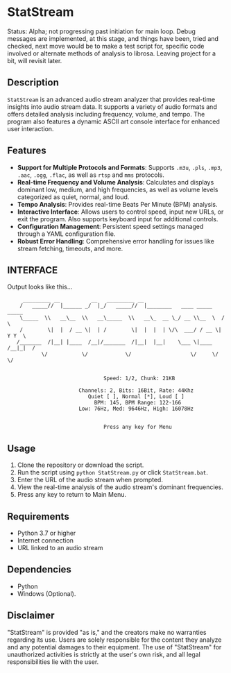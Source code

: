 # StatStream
Status: Alpha; not progressing past initiation for main loop. Debug messages are implemented, at this stage, and things have been, tried and checked, next move would be to make a test script for, specific code involved or alternate methods of analysis to librosa. Leaving project for a bit, will revisit later.

## Description
`StatStream` is an advanced audio stream analyzer that provides real-time insights into audio stream data. It supports a variety of audio formats and offers detailed analysis including frequency, volume, and tempo. The program also features a dynamic ASCII art console interface for enhanced user interaction.

## Features
- **Support for Multiple Protocols and Formats**: Supports `.m3u`, `.pls`, `.mp3`, `.aac`, `.ogg`, `.flac`, as well as `rtsp` and `mms` protocols.
- **Real-time Frequency and Volume Analysis**: Calculates and displays dominant low, medium, and high frequencies, as well as volume levels categorized as quiet, normal, and loud.
- **Tempo Analysis**: Provides real-time Beats Per Minute (BPM) analysis.
- **Interactive Interface**: Allows users to control speed, input new URLs, or exit the program. Also supports keyboard input for additional controls.
- **Configuration Management**: Persistent speed settings managed through a YAML configuration file.
- **Robust Error Handling**: Comprehensive error handling for issues like stream fetching, timeouts, and more.


## INTERFACE
Output looks like this...

```
     _________ __          __   _________ __                                 
    /   _____//  |______ _/  |_/   _____//  |________   ____ _____    _____  
    \_____  \\   __\__  \\   __\_____  \\   __\_  __ \_/ __ \\__  \  /     \ 
    /        \|  |  / __ \|  | /        \|  |  |  | \/\  ___/ / __ \|  Y Y  \
   /_______  /|__| |____  /__|/_______  /|__|  |__|    \___ \|____  /__|_|  /
           \/           \/            \/                   \/     \/      \/ 


                               Speed: 1/2, Chunk: 21KB

                       Channels: 2, Bits: 16Bit, Rate: 44Khz
                          Quiet [ ], Normal [*], Loud [ ]
                            BPM: 145, BPM Range: 122-166
                       Low: 76Hz, Med: 9646Hz, High: 16078Hz


                               Press any key for Menu

```


## Usage
1. Clone the repository or download the script.
2. Run the script using `python StatStream.py` or click `StatStream.bat`.
3. Enter the URL of the audio stream when prompted.
4. View the real-time analysis of the audio stream's dominant frequencies.
5. Press any key to return to Main Menu.


## Requirements
- Python 3.7 or higher
- Internet connection
- URL linked to an audio stream

## Dependencies
- Python
- Windows (Optional).

## Disclaimer
"StatStream" is provided "as is," and the creators make no warranties regarding its use. Users are solely responsible for the content they analyze and any potential damages to their equipment. The use of "StatStream" for unauthorized activities is strictly at the user's own risk, and all legal responsibilities lie with the user.
